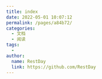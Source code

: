 ```yaml
---
title: index
date: 2022-05-01 10:07:12
permalink: /pages/a84b72/
categories:
  - 文档
  - 阅读
tags:
  - 
author: 
  name: RestDay
  link: https://github.com/RestDay
---
```


